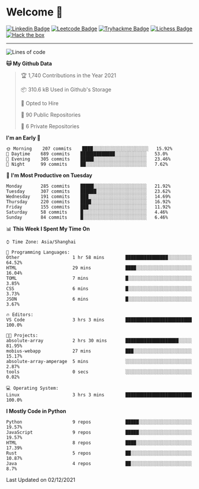 # Welcome 👋

[![Linkedin Badge](https://img.shields.io/badge/-PedroTorres-blue?style=flat-square&logo=Linkedin&logoColor=white&link=https://www.linkedin.com/in/PedroTorres/)](https://www.linkedin.com/in/pedro-torres-cruz/)
[![Leetcode Badge](https://img.shields.io/badge/profile-leetcode-green)](https://leetcode.com/corfucinas/)
[![Tryhackme Badge](https://img.shields.io/badge/profile-tryhackme-blue)](https://tryhackme.com/p/Corfucinas/)
[![Lichess Badge](https://img.shields.io/badge/challenge_me-lichess-yellow)](https://lichess.org/@/Corfucinas)
[![Hack the box](https://img.shields.io/badge/hack_the_box-profile-red)](https://www.hackthebox.eu/profile/375826)

---

<!--START_SECTION:waka-->
![Lines of code](https://img.shields.io/badge/From%20Hello%20World%20I%27ve%20Written-1.6%20million%20lines%20of%20code-blue)

**🐱 My Github Data** 

> 🏆 1,740 Contributions in the Year 2021
 > 
> 📦 310.6 kB Used in Github's Storage 
 > 
> 💼 Opted to Hire
 > 
> 📜 90 Public Repositories 
 > 
> 🔑 6 Private Repositories  
 > 
**I'm an Early 🐤** 

```text
🌞 Morning    207 commits    ████░░░░░░░░░░░░░░░░░░░░░   15.92% 
🌆 Daytime    689 commits    █████████████░░░░░░░░░░░░   53.0% 
🌃 Evening    305 commits    █████░░░░░░░░░░░░░░░░░░░░   23.46% 
🌙 Night      99 commits     ██░░░░░░░░░░░░░░░░░░░░░░░   7.62%

```
📅 **I'm Most Productive on Tuesday** 

```text
Monday       285 commits    █████░░░░░░░░░░░░░░░░░░░░   21.92% 
Tuesday      307 commits    ██████░░░░░░░░░░░░░░░░░░░   23.62% 
Wednesday    191 commits    ███░░░░░░░░░░░░░░░░░░░░░░   14.69% 
Thursday     220 commits    ████░░░░░░░░░░░░░░░░░░░░░   16.92% 
Friday       155 commits    ███░░░░░░░░░░░░░░░░░░░░░░   11.92% 
Saturday     58 commits     █░░░░░░░░░░░░░░░░░░░░░░░░   4.46% 
Sunday       84 commits     █░░░░░░░░░░░░░░░░░░░░░░░░   6.46%

```


📊 **This Week I Spent My Time On** 

```text
⌚︎ Time Zone: Asia/Shanghai

💬 Programming Languages: 
Other                    1 hr 58 mins        ████████████████░░░░░░░░░   64.52% 
HTML                     29 mins             ████░░░░░░░░░░░░░░░░░░░░░   16.04% 
TOML                     7 mins              █░░░░░░░░░░░░░░░░░░░░░░░░   3.85% 
CSS                      6 mins              █░░░░░░░░░░░░░░░░░░░░░░░░   3.73% 
JSON                     6 mins              █░░░░░░░░░░░░░░░░░░░░░░░░   3.67%

🔥 Editors: 
VS Code                  3 hrs 3 mins        █████████████████████████   100.0%

🐱‍💻 Projects: 
absolute-array           2 hrs 30 mins       ████████████████████░░░░░   81.95% 
mobius-webapp            27 mins             ███░░░░░░░░░░░░░░░░░░░░░░   15.17% 
absolute-array-amperage  5 mins              ░░░░░░░░░░░░░░░░░░░░░░░░░   2.87% 
tools                    0 secs              ░░░░░░░░░░░░░░░░░░░░░░░░░   0.02%

💻 Operating System: 
Linux                    3 hrs 3 mins        █████████████████████████   100.0%

```

**I Mostly Code in Python** 

```text
Python                   9 repos             █████░░░░░░░░░░░░░░░░░░░░   19.57% 
JavaScript               9 repos             █████░░░░░░░░░░░░░░░░░░░░   19.57% 
HTML                     8 repos             ████░░░░░░░░░░░░░░░░░░░░░   17.39% 
Rust                     5 repos             ██░░░░░░░░░░░░░░░░░░░░░░░   10.87% 
Java                     4 repos             ██░░░░░░░░░░░░░░░░░░░░░░░   8.7%

```



 Last Updated on 02/12/2021
<!--END_SECTION:waka-->
